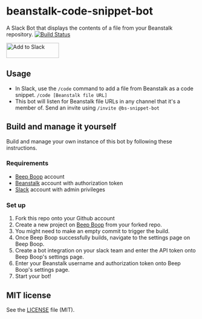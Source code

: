 # beanstalk-code-snippet-bot
A Slack Bot that displays the contents of a file from your Beanstalk repository. [![Build Status](https://travis-ci.org/wildbit/beanstalk-code-snippet-bot.svg?branch=master)](https://travis-ci.org/wildbit/beanstalk-code-snippet-bot)

<a href='https://beepboophq.com/api/slack/auth/add-to-slack/013fdba9e41a4803aa76f1761afd4eae'><img alt='Add to Slack' height='40' width='139' src='https://platform.slack-edge.com/img/add_to_slack.png' srcset='https://platform.slack-edge.com/img/add_to_slack.png 1x, https://platform.slack-edge.com/img/add_to_slack@2x.png 2x' /></a>

## Usage
- In Slack, use the `/code` command to add a file from Beanstalk as a code snippet. `/code [Beanstalk file URL]`
- This bot will listen for Beanstalk file URLs in any channel that it's a member of. Send an invite using `/invite @bs-snippet-bot`

## Build and manage it yourself
Build and manage your own instance of this bot by following these instructions.

### Requirements
* [Beep Boop](https://beepboophq.com) account
* [Beanstalk](https://beanstalkapp.com) account with authorization token
* [Slack](https://slack.com) account with admin privileges

### Set up
1. Fork this repo onto your Github account
1. Create a new project on [Beep Boop](https://beepboophq.com) from your forked repo.
1. You might need to make an empty commit to trigger the build.
1. Once Beep Boop successfully builds, navigate to the settings page on Beep Boop.
1. Create a bot integration on your slack team and enter the API token onto Beep Boop's settings page.
1. Enter your Beanstalk username and authorization token onto Beep Boop's settings page.
1. Start your bot!

## MIT license
See the [LICENSE](https://github.com/wildbit/beanstalk-code-snippet-bot/blob/master/LICENSE) file (MIT).



